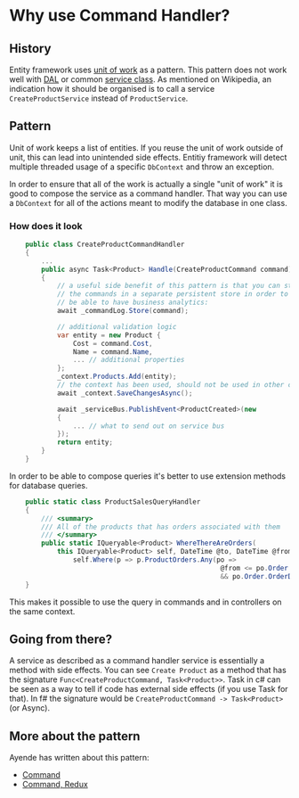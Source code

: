 # Why use Command Handler?

## History

Entity framework uses [unit of work](https://martinfowler.com/eaaCatalog/unitOfWork.html)
as a pattern. This pattern does not work well with [DAL](https://en.wikipedia.org/wiki/Data_access_layer)
or common [service class](https://en.wikipedia.org/wiki/Service_(systems_architecture)).
As mentioned on Wikipedia, an indication how it should be organised is to call a
service `CreateProductService` instead of `ProductService`.

## Pattern

Unit of work keeps a list of entities. If you reuse the unit of work outside
of unit, this can lead into unintended side effects. Entitiy framework will
detect multiple threaded usage of a specific `DbContext` and throw an exception.

In order to ensure that all of the work is actually a single "unit of work"
it is good to compose the service as a command handler. That way you can use a
`DbContext` for all of the actions meant to modify the database in one class.

### How does it look

```c#
    public class CreateProductCommandHandler
    {
        ...
        public async Task<Product> Handle(CreateProductCommand command)
        {
            // a useful side benefit of this pattern is that you can store
            // the commands in a separate persistent store in order to
            // be able to have business analytics:
            await _commandLog.Store(command);

            // additional validation logic 
            var entity = new Product {
                Cost = command.Cost, 
                Name = command.Name,
                ... // additional properties
            };
            _context.Products.Add(entity);
            // the context has been used, should not be used in other commands:
            await _context.SaveChangesAsync(); 

            await _serviceBus.PublishEvent<ProductCreated>(new
            {
                ... // what to send out on service bus
            });
            return entity;
        }
    }
```

In order to be able to compose queries it's better to use extension methods for 
database queries.
```c#
    public static class ProductSalesQueryHandler
    {
        /// <summary>
        /// All of the products that has orders associated with them
        /// </summary>
        public static IQueryable<Product> WhereThereAreOrders(
            this IQueryable<Product> self, DateTime @to, DateTime @from) =>
                self.Where(p => p.ProductOrders.Any(po =>
                                                     @from <= po.Order.OrderDate
                                                     && po.Order.OrderDate <= @to));
    }
```

This makes it possible to use the query in commands and in controllers on the
same context.


## Going from there?

A service as described as a command handler service is essentially a method with
side effects. You can see `Create Product` as a method that has the signature
`Func<CreateProductCommand, Task<Product>>`. Task in c# can be seen as a way to
tell if code has external side effects (if you use Task for that). In f# the
signature would be `CreateProductCommand -> Task<Product>` (or Async<Product>).

## More about the pattern

Ayende has written about this pattern: 
 - [Command](https://ayende.com/blog/159873/design-patterns-in-the-test-of-time-command)
 - [Command, Redux](https://ayende.com/blog/159969/design-patterns-in-the-test-of-time-command-redux)



